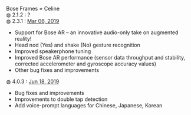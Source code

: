Bose Frames = Celine</br>
&#9677; 2.1.2 : ?</br>
&#9677; 2.3.1 : <a href="https://community.bose.com/t5/Bose-Frames/New-Firmware-Available-2-3-1-for-Bose-Frames/td-p/191744">Mar 06, 2019</a></br>
<ul>
  <li>Support for Bose AR – an innovative audio-only take on augmented reality!</li>
  <li>Head nod (Yes) and shake (No) gesture recognition</li>
  <li>Improved speakerphone tuning</li>
  <li>Improved Bose AR performance (sensor data throughput and stability, corrected accelerometer and gyroscope accuracy values)</li>
  <li>Other bug fixes and improvements</li>
</li>
</ul>
&#9677; 4.0.3 : <a href="https://community.bose.com/t5/Bose-Frames/Bose-Frames-Firmware-update-4-0-3-June-18-2019/m-p/214236">Jun 18, 2019</a></br>
<ul>
  <li>Bug fixes and improvements</li>
  <li>Improvements to double tap detection</li>
  <li>Add voice-prompt languages for Chinese, Japanese, Korean</li>
</ul>
